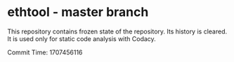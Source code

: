 # ethtool - master branch

This repository contains frozen state of the repository.
Its history is cleared. It is used only for static code
analysis with Codacy.

Commit Time: 1707456116